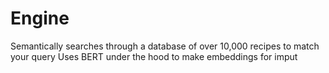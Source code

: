 # Engine

Semantically searches through a database of over 10,000 recipes to match your query
Uses BERT under the hood to make embeddings for imput
